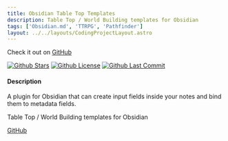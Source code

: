 ```yaml
---
title: Obsidian Table Top Templates
description: Table Top / World Building templates for Obsidian 
tags: ['Obsidian.md', 'TTRPG', 'Pathfinder']
layout: ../../layouts/CodingProjectLayout.astro
---
```


Check it out on [GitHub](https://github.com/mProjectsCode/obsidian-table-top-templates)

[![Github Stars](https://img.shields.io/github/stars/mProjectsCode/obsidian-table-top-templates?style=flat-square&labelColor=1f1f1f&color=2E2E2E)](https://github.com/mProjectsCode/obsidian-table-top-templates/)
[![Github License](https://img.shields.io/github/license/mProjectsCode/obsidian-table-top-templates?style=flat-square&labelColor=1f1f1f&color=2E2E2E)](https://github.com/mProjectsCode/obsidian-table-top-templates/LICENSE/)
[![Github Last Commit](https://img.shields.io/github/last-commit/mProjectsCode/obsidian-table-top-templates?style=flat-square&labelColor=1f1f1f&color=2E2E2E)](https://github.com/mProjectsCode/obsidian-table-top-templates/)

#### Description
A plugin for Obsidian that can create input fields inside your notes and bind them to metadata fields.


Table Top / World Building templates for Obsidian 

[GitHub](https://github.com/mProjectsCode/Obsidian-Table-Top-Templates)